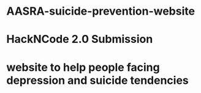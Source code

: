 # AASRA-suicide-prevention-website
# HackNCode 2.0 Submission
# website to help people facing depression and suicide tendencies
